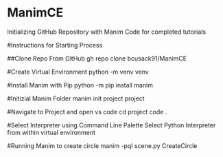 # ManimCE
Initializing GitHub Repository with Manim Code for completed tutorials

#Instructions for Starting Process

##Clone Repo From GitHub
gh repo clone bcusack91/ManimCE

#Create Virtual Environment
python -m venv venv

#Install Manim with Pip
python -m pip install manim

#Initizial Manim Folder
manim init project project

#Navigate to Project and open vs code
cd project
code .

#Select Interpreter using Command Line Palette
Select Python Interpreter from within virtual environment

#Running Manim to create circle
manim -pql scene.py CreateCircle
